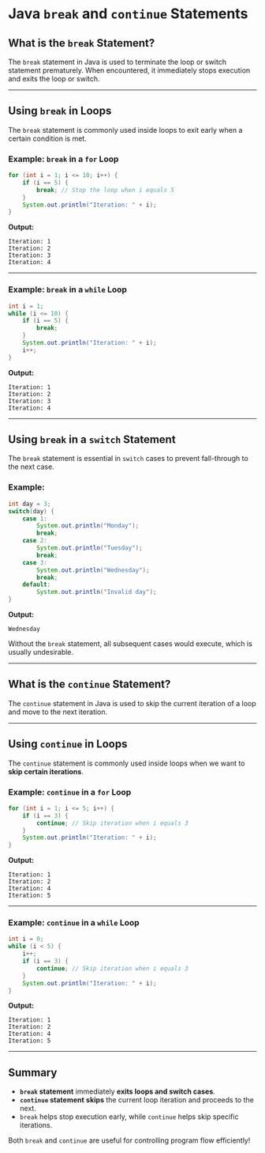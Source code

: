 # Java `break` and `continue` Statements

## What is the `break` Statement?

The `break` statement in Java is used to terminate the loop or switch statement prematurely. When encountered, it immediately stops execution and exits the loop or switch.

---

## Using `break` in Loops

The `break` statement is commonly used inside loops to exit early when a certain condition is met.

### Example: `break` in a `for` Loop

```java
for (int i = 1; i <= 10; i++) {
    if (i == 5) {
        break; // Stop the loop when i equals 5
    }
    System.out.println("Iteration: " + i);
}
```

**Output:**

```
Iteration: 1
Iteration: 2
Iteration: 3
Iteration: 4
```

---

### Example: `break` in a `while` Loop

```java
int i = 1;
while (i <= 10) {
    if (i == 5) {
        break;
    }
    System.out.println("Iteration: " + i);
    i++;
}
```

**Output:**

```
Iteration: 1
Iteration: 2
Iteration: 3
Iteration: 4
```

---

## Using `break` in a `switch` Statement

The `break` statement is essential in `switch` cases to prevent fall-through to the next case.

### Example:

```java
int day = 3;
switch(day) {
    case 1:
        System.out.println("Monday");
        break;
    case 2:
        System.out.println("Tuesday");
        break;
    case 3:
        System.out.println("Wednesday");
        break;
    default:
        System.out.println("Invalid day");
}
```

**Output:**

```
Wednesday
```

Without the `break` statement, all subsequent cases would execute, which is usually undesirable.

---

## What is the `continue` Statement?

The `continue` statement in Java is used to skip the current iteration of a loop and move to the next iteration.

---

## Using `continue` in Loops

The `continue` statement is commonly used inside loops when we want to **skip certain iterations**.

### Example: `continue` in a `for` Loop

```java
for (int i = 1; i <= 5; i++) {
    if (i == 3) {
        continue; // Skip iteration when i equals 3
    }
    System.out.println("Iteration: " + i);
}
```

**Output:**

```
Iteration: 1
Iteration: 2
Iteration: 4
Iteration: 5
```

---

### Example: `continue` in a `while` Loop

```java
int i = 0;
while (i < 5) {
    i++;
    if (i == 3) {
        continue; // Skip iteration when i equals 3
    }
    System.out.println("Iteration: " + i);
}
```

**Output:**

```
Iteration: 1
Iteration: 2
Iteration: 4
Iteration: 5
```

---

## Summary

- **`break` statement** immediately **exits loops and switch cases**.
- **`continue` statement** **skips** the current loop iteration and proceeds to the next.
- `break` helps stop execution early, while `continue` helps skip specific iterations.

Both `break` and `continue` are useful for controlling program flow efficiently!

